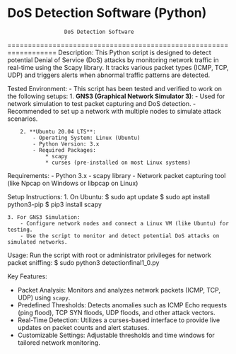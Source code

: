 DoS Detection Software (Python)
==================================================================
                      DoS Detection Software
==================================================================
Description:
    This Python script is designed to detect potential Denial of Service (DoS) attacks 
    by monitoring network traffic in real-time using the Scapy library. It tracks various 
    packet types (ICMP, TCP, UDP) and triggers alerts when abnormal traffic patterns are detected.
    
Tested Environment:
    - This script has been tested and verified to work on the following setups:
        1. **GNS3 (Graphical Network Simulator 3)**:
            - Used for network simulation to test packet capturing and DoS detection.
            - Recommended to set up a network with multiple nodes to simulate attack scenarios.
        
        2. **Ubuntu 20.04 LTS**:
            - Operating System: Linux (Ubuntu)
            - Python Version: 3.x
            - Required Packages:
                * scapy
                * curses (pre-installed on most Linux systems)
Requirements:
    - Python 3.x
    - scapy library
    - Network packet capturing tool (like Npcap on Windows or libpcap on Linux)

Setup Instructions:
    1. On Ubuntu:
        $ sudo apt update
        $ sudo apt install python3-pip
        $ pip3 install scapy
        
    3. For GNS3 Simulation:
        - Configure network nodes and connect a Linux VM (like Ubuntu) for testing.
        - Use the script to monitor and detect potential DoS attacks on simulated networks.
        
Usage:
    Run the script with root or administrator privileges for network packet sniffing:
        $ sudo python3 detectionfinal1_0.py
        
Key Features:
- Packet Analysis: Monitors and analyzes network packets (ICMP, TCP, UDP) using `scapy`.
- Predefined Thresholds: Detects anomalies such as ICMP Echo requests (ping flood), TCP SYN floods, UDP floods, and other attack vectors.
- Real-Time Detection: Utilizes a curses-based interface to provide live updates on packet counts and alert statuses.
- Customizable Settings: Adjustable thresholds and time windows for tailored network monitoring.


